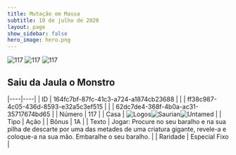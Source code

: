 ```yaml
---
title: Mutação em Massa
subtitle: 10 de julho de 2020
layout: page
show_sidebar: false
hero_image: hero.png
---
```


![117](https://cdn.keyforgegame.com/media/card_front/pt/479_117_82R4HCP3VC4P_pt.png) ![117](https://cdn.keyforgegame.com/media/card_front/pt/479_117_7Q9VR356RW7Q_pt.png) ![117](https://cdn.keyforgegame.com/media/card_front/pt/479_117_7VVM3CPGQ3Q_pt.png)

## Saiu da Jaula o Monstro

|----|----|
| ID | 164fc7bf-87fc-41c3-a724-a1874cb23688 |
|    | ff38c987-4c05-436d-8593-e32a5c3ef515 |
|    | 62dc7de4-368f-4b0a-ac31-35717674bd65 |
| Número | 117 |
| Casa | ![Logos](https://archonarcana.com/images/thumb/c/ce/Logos.png/22px-Logos.png "Logos")![Saurian](https://archonarcana.com/images/thumb/9/9e/Saurian_P.png/22px-Saurian_P.png "Sauro")![Untamed](https://archonarcana.com/images/thumb/b/bd/Untamed.png/22px-Untamed.png "Indomados") |
| Tipo | Ação |
| Bônus | 1A |
| Texto | Jogar: Procure no seu baralho e na sua pilha de descarte por uma das metades de uma criatura gigante, revele-a e coloque-a na sua mão. Embaralhe o seu baralho. |
| Raridade | Especial Fixo |
